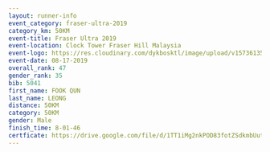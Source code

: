 ```yaml
---
layout: runner-info 
event_category: fraser-ultra-2019 
category_km: 50KM 
event-title: Fraser Ultra 2019 
event-location: Clock Tower Fraser Hill Malaysia 
event-logo: https://res.cloudinary.com/dykbosktl/image/upload/v1573613535/Logo/logo_mfst7w.jpg
event-date: 08-17-2019 
overall_rank: 47
gender_rank: 35
bib: 5041
first_name: FOOK QUN
last_name: LEONG
distance: 50KM
category: 50KM
gender: Male
finish_time: 8-01-46
certficate: https://drive.google.com/file/d/1TT1iMg2nkPOD83fotZSdkmbUut13KHmx/view?usp=sharing
---
```

